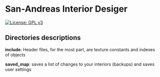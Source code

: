 # San-Andreas Interior Desiger
[![License: GPL v3](https://img.shields.io/badge/License-GPLv3-blue.svg)](https://www.gnu.org/licenses/gpl-3.0)

## Directories descriptions
<b>include</b>: Header files, for the most part, are texture constants and indexes of objects

<b>saved_map</b>: saves a list of changes to your interiors (backups) and saves user settings
